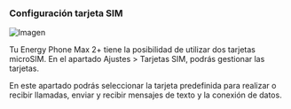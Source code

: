 ### Configuración tarjeta SIM

![Imagen](http://static.energysistem.com/images/manuals/42499/56dd9e778a993.jpg)

Tu Energy Phone Max 2+ tiene la posibilidad de utilizar dos tarjetas microSIM. En el apartado Ajustes > Tarjetas SIM, podrás gestionar las tarjetas.

En este apartado podrás seleccionar la tarjeta predefinida para realizar o recibir llamadas, enviar y recibir mensajes de texto y la conexión de datos.
